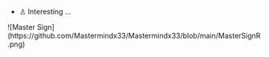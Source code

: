 - ♙ Interesting ...

<span style="text-align: center !important;">
![Master Sign](https://github.com/Mastermindx33/Mastermindx33/blob/main/MasterSignR.png)
</span>
